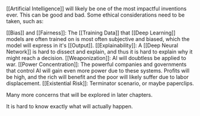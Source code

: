 [[Artificial Intelligence]] will likely be one of the most impactful inventions ever. This can be good and bad. Some ethical considerations need to be taken, such as: 

[[Bias]] and [[Fairness]]: The [[Training Data]] that [[Deep Learning]] models are often trained on is most often subjective and biased, which the model will express in it's [[Output]].
[[Explainability]]: A [[Deep Neural Network]] is hard to dissect and explain, and thus it is hard to explain why it might reach a decision.
[[Weaponization]]: AI will doubtless be applied to war.
[[Power Concentration]]: The powerful companies and governments that control AI will gain even more power due to these systems. Profits will be high, and the rich will benefit and the poor will likely suffer due to labor displacement. 
[[Existential Risk]]: Terminator scenario, or maybe paperclips.

Many more concerns that will be explored in later chapters. 

It is hard to know exactly what will actually happen.